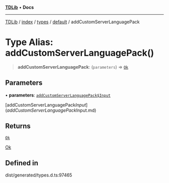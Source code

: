 [**TDLib**](../../../../../../README.md) • **Docs**

***

[TDLib](../../../../../../modules.md) / [index](../../../../../README.md) / [types](../../../README.md) / [default](../README.md) / addCustomServerLanguagePack

# Type Alias: addCustomServerLanguagePack()

> **addCustomServerLanguagePack**: (`parameters`) => [`Ok`](Ok.md)

## Parameters

• **parameters**: [`addCustomServerLanguagePack$Input`](addCustomServerLanguagePack$Input.md)

[addCustomServerLanguagePack$Input](addCustomServerLanguagePack$Input.md)

## Returns

[`Ok`](Ok.md)

[Ok](Ok.md)

## Defined in

dist/generated/types.d.ts:97465
